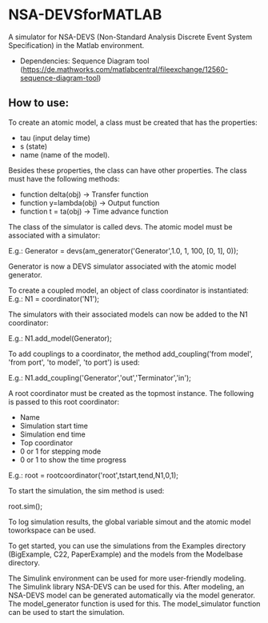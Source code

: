 # NSA-DEVSforMATLAB

A simulator for NSA-DEVS (Non-Standard Analysis Discrete Event System Specification) in the Matlab environment.

* Dependencies: Sequence Diagram tool (https://de.mathworks.com/matlabcentral/fileexchange/12560-sequence-diagram-tool)

## How to use:
To create an atomic model, a class must be created that has the properties: 

* tau (input delay time)
* s (state) 
* name (name of the model). 


Besides these properties, the class can have other properties.
The class must have the following methods: 

* function delta(obj) -> Transfer function
* function y=lambda(obj) -> Output function
* function t = ta(obj) -> Time advance function

The class of the simulator is called devs. The atomic model must be associated with a simulator:

E.g.: Generator = devs(am_generator('Generator',1.0, 1, 100, [0, 1], 0));

Generator is now a DEVS simulator associated with the atomic model generator.

To create a coupled model, an object of class coordinator is instantiated:
E.g.: N1 = coordinator('N1');

The simulators with their associated models can now be added to the N1 coordinator:

E.g.: N1.add_model(Generator);

To add couplings to a coordinator, the method add_coupling('from model', 'from port', 'to model', 'to port') is used:

E.g.: N1.add_coupling('Generator','out','Terminator','in');

A root coordinator must be created as the topmost instance.
The following is passed to this root coordinator:

- Name
- Simulation start time
- Simulation end time
- Top coordinator
- 0 or 1 for stepping mode
- 0 or 1 to show the time progress

E.g.: root = rootcoordinator('root',tstart,tend,N1,0,1);

To start the simulation, the sim method is used:

root.sim();

To log simulation results, the global variable simout and the atomic model toworkspace can be used.

To get started, you can use the simulations from the Examples directory (BigExample, C22, PaperExample) and the models from the Modelbase directory.

The Simulink environment can be used for more user-friendly modeling.
The Simulink library NSA-DEVS can be used for this.
After modeling, an NSA-DEVS model can be generated automatically via the model generator.
The model_generator function is used for this.
The model_simulator function can be used to start the simulation.